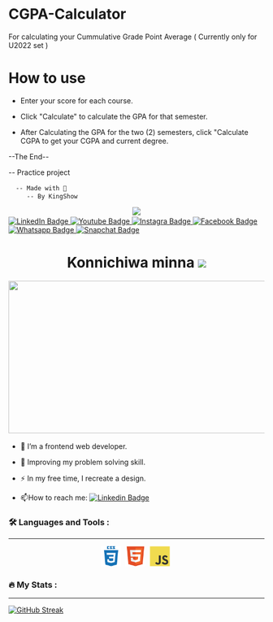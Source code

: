 # CGPA-Calculator
For calculating your Cummulative Grade Point Average ( Currently only for U2022 set )

# How to use

- Enter your score for each course.

- Click "Calculate" to calculate the GPA for that semester.

- After Calculating the GPA for the two (2) semesters, click "Calculate CGPA to get your CGPA and current degree.

--The End--

-- Practice project

      -- Made with 💌
         -- By KingShow
<div id="header" align="center">
  <img src="https://media.giphy.com/media/M9gbBd9nbDrOTu1Mqx/giphy.gif" width="100"/>
</div>
<div id="badges">
  <a href="https://ng.linkedin.com/in/kingdavid-christian-64a367243">
    <img src="https://img.shields.io/badge/LinkedIn-blue?style=for-the-badge&logo=linkedin&logoColor=white" alt="LinkedIn Badge"/>
  </a>
  <a href="https://youtube.com/@kingshowplays?si=FpFyS4lTovuVDC2W">
    <img src="https://img.shields.io/badge/YouTube-red?style=for-the-badge&logo=youtube&logoColor=white" alt="Youtube Badge"/>
  </a>
  <a href="https://www.instagram.com/kingshowplays/">
    <img src="https://img.shields.io/badge/Instagram-purple?style=for-the-badge&logo=instagram&logoColor=white" alt="Instagra
       Badge"/>
  </a>
  <a href="https://m.facebook.com/kayceee.christian//">
    <img src="https://img.shields.io/badge/Facebook-blue?style=for-the-badge&logo=facebook&logoColor=white" alt="Facebook
       Badge"/>
  </a>
    <a href="https://m.facebook.com/kayceee.christian//">
    <img src="https://img.shields.io/badge/whatsapp-green?style=for-the-badge&logo=whatsapp&logoColor=white" alt="Whatsapp
       Badge"/>
  </a>
  <a href="https://snapchat.com/t/ViivkURS/">
    <img src="https://img.shields.io/badge/Snapchat-yellow?style=for-the-badge&logo=snapchat&logoColor=white" alt="Snapchat
       Badge"/>
  </a>
</div>
<h1 align="center">
  Konnichiwa minna
  <img src="https://media.giphy.com/media/hvRJCLFzcasrR4ia7z/giphy.gif" width="30px"/>
</h1>
<div align="center">
  <img src="https://media.giphy.com/media/dWesBcTLavkZuG35MI/giphy.gif" width="600" height="300"/>
</div>

- :telescope: I’m a frontend web developer.

- :seedling: Improving my problem solving skill.

- :zap: In my free time, I recreate a design.

- :mailbox:How to reach me: [![Linkedin Badge](https://img.shields.io/badge/-KingShow-blue?style=flat&logo=Linkedin&logoColor=white)](https://ng.linkedin.com/in/kingdavid-christian-64a367243)
### :hammer_and_wrench: Languages and Tools :
---
<div align="center">
  <img src="https://github.com/devicons/devicon/blob/master/icons/css3/css3-plain-wordmark.svg"  title="CSS3" alt="CSS" width="40" height="40"/>&nbsp;
  <img src="https://github.com/devicons/devicon/blob/master/icons/html5/html5-original.svg" title="HTML5" alt="HTML" width="40" height="40"/>&nbsp;
  <img src="https://github.com/devicons/devicon/blob/master/icons/javascript/javascript-original.svg" title="JavaScript" alt="JavaScript" width="40" height="40"/>&nbsp;
</div>

### :fire: My Stats :
---
[![GitHub Streak](http://github-readme-streak-stats.herokuapp.com?user=christiankaycee&theme=dark&background=000000)](https://git.io/streak-stats)


